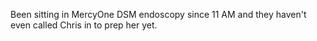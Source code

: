 Been sitting in MercyOne DSM endoscopy since 11 AM and they haven't even called Chris in to prep her yet.